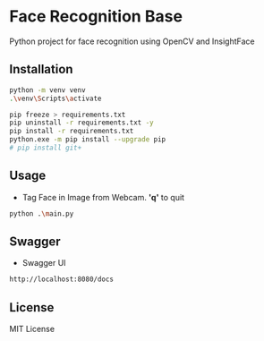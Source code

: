 # Face Recognition Base

Python project for face recognition using OpenCV and InsightFace

## Installation

```bash
python -m venv venv
.\venv\Scripts\activate
```

```bash
pip freeze > requirements.txt
pip uninstall -r requirements.txt -y
pip install -r requirements.txt
python.exe -m pip install --upgrade pip
# pip install git+ 
```

## Usage

* Tag Face in Image from Webcam. **'q'** to quit
```bash
python .\main.py
```

## Swagger

* Swagger UI
```bash
http://localhost:8080/docs
```

## License
MIT License